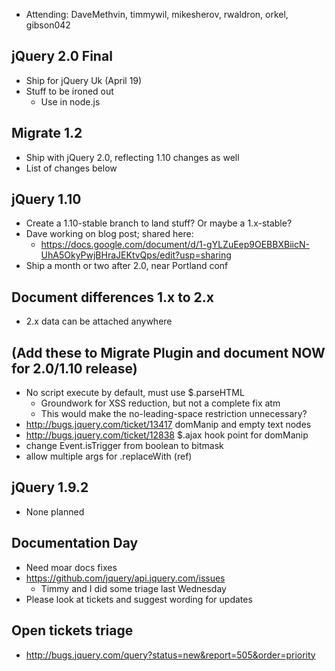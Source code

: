 * Attending: DaveMethvin, timmywil, mikesherov, rwaldron, orkel, gibson042

## jQuery 2.0 Final
* Ship for jQuery Uk (April 19)
* Stuff to be ironed out
  - Use in node.js

## Migrate 1.2
* Ship with jQuery 2.0, reflecting 1.10 changes as well
* List of changes below

## jQuery 1.10 
* Create a 1.10-stable branch to land stuff? Or maybe a 1.x-stable?
* Dave working on blog post; shared here:
  - https://docs.google.com/document/d/1-gYLZuEep9OEBBXBiicN-UhA5OkyPwjBHraJEKtvQps/edit?usp=sharing
* Ship a month or two after 2.0, near Portland conf

## Document differences 1.x to 2.x
* 2.x data can be attached anywhere

## (Add these to Migrate Plugin and document NOW for 2.0/1.10 release)
* No script execute by default, must use $.parseHTML
  - Groundwork for XSS reduction, but not a complete fix atm
  - This would make the no-leading-space restriction unnecessary?
* http://bugs.jquery.com/ticket/13417 domManip and empty text nodes
* http://bugs.jquery.com/ticket/12838  $.ajax hook point for domManip
* change Event.isTrigger from boolean to bitmask
* allow multiple args for .replaceWith (ref)

## jQuery 1.9.2
* None planned

## Documentation Day
* Need moar docs fixes
* https://github.com/jquery/api.jquery.com/issues
  - Timmy and I did some triage last Wednesday
* Please look at tickets and suggest wording for updates

## Open tickets triage
* http://bugs.jquery.com/query?status=new&report=505&order=priority
